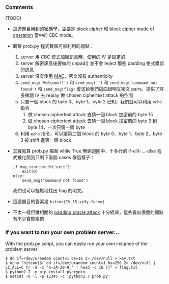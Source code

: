 ### Comments

(TODO)

- 這道題目用到的密碼學，主要是 [block cipher][bc] 和 [block cipher mode of
  operation][mo] 當中的 CBC mode。

- 觀察 prob.py 程式數個可被利用的弱點：

  1.  server 用 CBC 模式加密訊息時，使用的 IV 是固定的
  2.  server 解密訊息後要做的 unpad() 並不會 reject 那些 padding 格式錯誤的訊息
  3.  server 沒有使用 [MAC][mac]，密文沒有 authenticity
  4.  `send_msg('Welcome!!')` 和 `send_msg('')` 和 `send_msg('command not found')` 和 `send_msg(flag)` 會送給我們這四組明文密文 pairs，提供了許多微調 IV 去 replay 做 chosen ciphertext attack 的空間
  5.  只要一個 block 的 byte 0、byte 1、byte 2 已知，我們就可以利用 `echo` 指令
      1.  做 chosen ciphertext attack 去猜一個 block 加密前的 byte 15
      2.  做 chosen ciphertext attack 去猜一個 block 加密前的 byte 3 到 byte 14，一次只猜一個 byte
  6.  利用 `echo` 指令，可以讓第二個 block 的 byte 0、byte 1、byte 2、byte 3 被 shift 進第一個 block

- 其實就算 prob.py 檔案 while True 無窮迴圈中，十多行的 if-elif-...-else
  程式被化簡到只剩下兩個 cases 像這樣子：

      if msg.startswith('exit'):
          exit(0)
      else:
          send_msg('command not found')

  我們也可以輕鬆地找出 flag 的明文。

- 這道題目的答案是 `hitcon{IV_15_ve3y_funny}`

- 不太一樣但蠻相關的 [padding oracle attack][poa] 十分經典，這些看似很傻的弱點有不少實際案例

### If you want to run your own problem server...

With the prob.py script, you can easily run your own instance of the problem
server:

    $ dd if=/dev/urandom count=1 bs=16 2> /dev/null > key.txt
    $ echo "hitcon{$( dd if=/dev/urandom count=1 bs=256 2> /dev/null | LC_ALL=C tr -d -c 'a-zA-Z0-9_' | head -c 16 )}" > flag.txt
    $ python2.7 -m pip install pycrypto
    $ netcat -k -l -p 12345 -c 'python2.7 prob.py'


[mac]: https://en.wikipedia.org/wiki/Message_authentication_code
[bc]: https://en.wikipedia.org/wiki/Block_cipher
[mo]: https://en.wikipedia.org/wiki/Block_cipher_mode_of_operation
[poa]: https://en.wikipedia.org/wiki/Padding_oracle_attack
